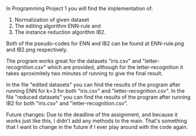 In Programming Project 1 you will find the implementation of: 
  1. Normalization of given dataset
  2. The editing algorithm ENN-rule and 
  3. The instance reduction algorithm IB2. 
  
Both of the pseudo-codes for ENN and IB2 can be found at ENN-rule.png and IB2.png respectively. 

The program works great for the datasets "iris.csv" and "letter-recognition.csv" which are provided, although for the letter-recognition it takes aproximitely two minutes of running to give the final result.

In the file "edited datasets" you can find the results of the program after running ENN for k=3 for both "iris.csv" and "letter-recognition.csv".
In the file "reduced datasets" you can find the results of the program after running ΙΒ2 for both "iris.csv" and "letter-recognition.csv".

Future changes: Due to the deadline of the assignment, and because it works just like this, I didn't add any methods to the main. That's something that I want to change in the future if I ever play around with the code again.
